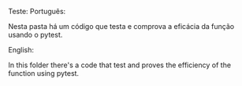 Teste:
Português:

Nesta pasta há um código que testa e comprova a eficácia da função usando o pytest.

English:

In this folder there's a code that test and proves the efficiency of the function using pytest.
